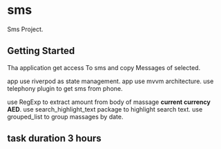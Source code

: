 # sms

Sms Project.

## Getting Started

Tha application get access
To sms and copy
Messages of selected.

app use riverpod as state management.
app use mvvm architecture.
use  telephony plugin to get sms from phone.

use  RegExp to extract amount from body of massage 
**current currency AED**.
use search_highlight_text package to highlight search text.
use grouped_list to group massages by date.
 
## task duration 3 hours 